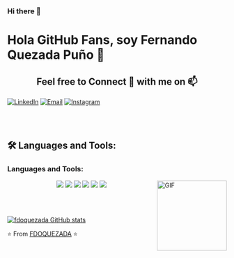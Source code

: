 
### Hi there 👋
# Hola GitHub Fans, soy Fernando Quezada  Puño 👋
<h2 align="center">Feel free to Connect 👥 with me on 📫</h2>

<p align="center">

  
<a href="https://www.linkedin.com/in/fernando-quezada-pu%C3%B1o-0b99b957/"><img alt="LinkedIn" src="https://img.shields.io/badge/LinkedIn-Fernando%20Quezada%20Puño-blue?style=flat-square&logo=linkedin"></a>
<a href="mailto:fdoquezadapuno@gmail.com"><img alt="Email" src="https://img.shields.io/badge/Email-fdoquezadapuno@gmail.com-blue?style=flat-square&logo=gmail"></a>
  <a href="https://www.instagram.com/elferna_2/"><img alt="Instagram" src="https://img.shields.io/badge/Instagram-elferna__2-blue?style=flat-square&logo=instagram"></a>
</p>
<br>
<br>

## 🛠️ Languages and Tools:

### Languages and Tools:

<img align="right" alt="GIF" height="160px" src="https://media.giphy.com/media/du3J3cXyzhj75IOgvA/giphy.gif" />

<p align="center">
  <img src="https://img.shields.io/badge/html5%20-%23E34F26.svg?&style=for-the-badge&logo=html5&logoColor=white">
  <img src="https://img.shields.io/badge/css3%20-%231572B6.svg?&style=for-the-badge&logo=css3&logoColor=white">
  <img src="https://img.shields.io/badge/javascript-%23F7DF1E.svg?&style=for-the-badge&logo=javascript&logoColor=black&labelColor=black">
  <img src="https://img.shields.io/badge/python%20-%2314354C.svg?&style=for-the-badge&logo=python&logoColor=white">
  <img src="https://img.shields.io/badge/git%20-%23F05033.svg?&style=for-the-badge&logo=git&logoColor=white"/>
  <img src="https://img.shields.io/badge/github%20-%23121011.svg?&style=for-the-badge&logo=github&logoColor=white"/>

</p>
<br>
<br>

[![fdoquezada GitHub stats](https://github-readme-stats.vercel.app/api?username=fdoquezada)](https://github.com/fdoquezada/github-readme-stats)

⭐️ From [FDOQUEZADA](https://github.com/fdoquezada) ⭐️


<!--
**fdoquezada/fdoquezada** is a ✨ _special_ ✨ repository because its `README.md` (this file) appears on your GitHub profile.


